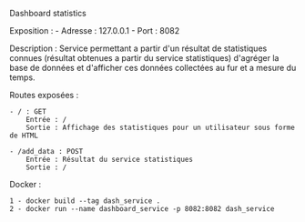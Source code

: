 Dashboard statistics

Exposition :
	- Adresse : 127.0.0.1
	- Port : 8082

Description :
	Service permettant a partir d'un résultat de statistiques connues (résultat obtenues a partir du service statistiques) d'agréger la base de données et d'afficher ces données collectées au fur et a mesure du temps.

Routes exposées :

	- / : GET
		Entrée : /
		Sortie : Affichage des statistiques pour un utilisateur sous forme de HTML

	- /add_data : POST
		Entrée : Résultat du service statistiques
		Sortie : /

Docker :

	1 - docker build --tag dash_service .
	2 - docker run --name dashboard_service -p 8082:8082 dash_service
